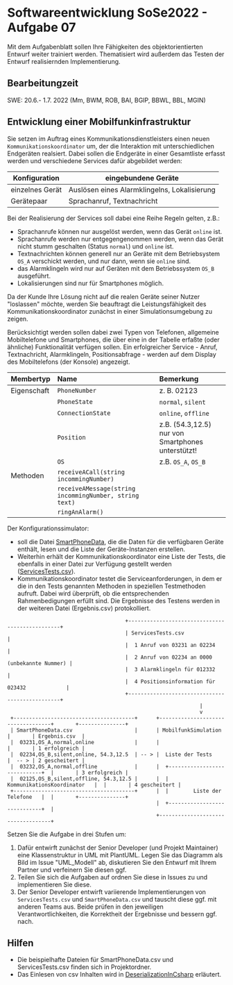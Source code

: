 # Softwareentwicklung SoSe2022 - Aufgabe 07

Mit dem Aufgabenblatt sollen Ihre Fähigkeiten des objektorientierten Entwurf weiter trainiert werden. Thematisiert wird außerdem das Testen der Entwurf realisiernden  Implementierung.

## Bearbeitungzeit

SWE: 20.6.- 1.7. 2022 (Mm, BWM, ROB, BAI, BGIP, BBWL, BBL, MGIN)


## Entwicklung einer Mobilfunkinfrastruktur

Sie setzen im Auftrag eines Kommunikationsdienstleisters einen neuen `Kommunikationskoordinator` um, der die Interaktion mit unterschiedlichen Endgeräten realsiert. Dabei sollen die Endgeräte in einer Gesamtliste erfasst werden und verschiedene Services dafür abgebildet werden:

| Konfiguration   | eingebundene Geräte                          |
|-----------------|----------------------------------------------|
| einzelnes Gerät | Auslösen eines Alarmklingelns, Lokalisierung |
| Gerätepaar      | Sprachanruf, Textnachricht                   |

Bei der Realisierung der Services soll dabei eine Reihe Regeln gelten, z.B.:

+ Sprachanrufe können nur ausgelöst werden, wenn das Gerät `online` ist.
+ Sprachanrufe werden nur entgegengenommen werden, wenn das Gerät nicht stumm geschalten (Status `normal`) und `online` ist.
+ Textnachrichten können generell nur an Geräte mit dem Betriebsystem `OS_A` verschickt werden, und nur dann, wenn sie `online` sind.
+ das Alarmklingeln wird nur auf Geräten mit dem Betriebssystem `OS_B` ausgeführt.
+ Lokalisierungen sind nur für Smartphones möglich.

Da der Kunde Ihre Lösung nicht auf die realen Geräte seiner Nutzer "loslassen" möchte, werden Sie beauftragt die Leistungsfähigkeit des Kommunikationskoordinator zunächst in einer Simulationsumgebung zu zeigen.

Berücksichtigt werden sollen dabei zwei Typen von Telefonen, allgemeine Mobiltelefone und Smartphones, die über eine in der Tabelle erfaßte (oder ähnliche) Funktionalität verfügen sollen.
Ein erfolgreicher Service - Anruf, Textnachricht, Alarmklingeln, Positionsabfrage - werden auf dem Display des Mobiltelefons (der Konsole) angezeigt.

| Membertyp   | Name                                                   | Bemerkung                                 |
|:----------- |:------------------------------------------------------ |:---------------------------------------- |
| Eigenschaft | `PhoneNumber`                                          | z. B. 02123                               |
|             | `PhoneState`                                           | `normal`, `silent`                        |
|             | `ConnectionState`                                      | `online`, `offline`                       |
|             | `Position`                                             | z.B. (54.3,12.5) nur von Smartphones unterstützt! |
|             | `OS     `                                              | z.B. `OS_A`, `OS_B`                            |
| Methoden    | `receiveACall(string incommingNumber)`                 |                                           |
|             | `receiveAMessage(string incommingNumber, string text)` |                                           |
|             | `ringAnAlarm()`                                        |                                           |

Der Konfigurationssimulator:

+ soll die Datei [SmartPhoneData](https://github.com/ComputerScienceLecturesTUBAF/SoftwareentwicklungSoSe2021_Aufgabe_07/blob/main/SmartPhoneData.csv), die die Daten für die verfügbaren Geräte enthält, lesen und die Liste der Geräte-Instanzen erstellen.   
+ Weiterhin erhält der Kommunikationskoordinator eine Liste der Tests, die ebenfalls in einer Datei zur Verfügung gestellt werden ([ServicesTests.csv](https://github.com/ComputerScienceLecturesTUBAF/SoftwareentwicklungSoSe2021_Aufgabe_07/blob/main/ServicesTests.csv)).
+ Kommunikationskoordinator testet die Serviceanforderungen, in dem er die in den Tests genannten Methoden in speziellen Testmethoden aufruft. Dabei wird überprüft, ob die entsprechenden Rahmenbedigungen erfüllt sind. Die Ergebnisse des Testens werden in der weiteren Datei (Ergebnis.csv) protokolliert.

```
                                      +------------------------------------------------+
                                      | ServicesTests.csv                              |
                                      |  1 Anruf von 03231 an 02234                    |
                                      |  2 Anruf von 02234 an 0000 (unbekannte Nummer) |
                                      |  3 Alarmklingeln für 012332                    |
                                      |  4 Positionsinformation für 023432             |
                                      +------------------------------------------------+
                                                              |
                                                              v
 +---------------------------------------+      +-----------------------------------+       +---------------+
 | SmartPhoneData.csv                    |      | MobilfunkSimulation               |       | Ergebnis.csv  |
 |  03231,OS_A,normal,online             |      |                                   |       | 1 erfolgreich |
 |  02234,OS_B,silent,online, 54.3,12.5  | -- > |  Liste der Tests                  |  -- > | 2 gescheitert |
 |  03232,OS_A,normal,offline            |      |  +-----------------------------+  |       | 3 erfolgreich |
 |  02125,OS_B,silent,offline, 54.3,12.5 |      |  | KommunikationsKoordinator   |  |       | 4 gescheitert |
 +---------------------------------------+      |  |        Liste der Telefone   |  |       +---------------+
                                                |  +-----------------------------+  |
                                                +-----------------------------------+

```

Setzen Sie die Aufgabe in drei Stufen um:

1. Dafür entwirft zunächst der Senior Developer (und Projekt Maintainer) eine Klassenstruktur in UML mit PlantUML. Legen Sie das Diagramm als Bild im Issue "UML_Modell" ab, diskutieren Sie den Entwurf mit Ihrem Partner und verfeinern Sie diesen ggf.
2. Teilen Sie sich die Aufgaben auf ordnen Sie diese in Issues zu und implementieren Sie diese.
3. Der Senior Developer entwirft variierende Implementierungen von `ServicesTests.csv` und `SmartPhoneData.csv` und tauscht diese ggf. mit anderen Teams aus. Beide prüfen in den jeweiligen Verantwortlichkeiten, die Korrektheit der Ergebnisse und bessern ggf. nach.

## Hilfen

+ Die beispielhafte Dateien für SmartPhoneData.csv und ServicesTests.csv finden sich in Projektordner.
+ Das Einlesen von csv Inhalten wird in [DeserializationInCsharp](https://www.youtube.com/watch?v=kuOb8_U2jzE) erläutert.
